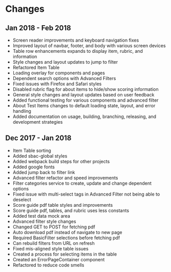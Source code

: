 # Changes

## Jan 2018 - Feb 2018
* Screen reader improvements and keyboard navigation fixes
* Improved layout of navbar, footer, and body with various screen devices
* Table row enhancements expands to display item, rubric, and information
* Style changes and layout updates to jump to filter
* Refactored Item Table
* Loading overlay for components and pages
* Dependent search options with Advanced Filters
* Fixed issues with Firefox and Safari styles
* Disabled rubric flag for about items to hide/show scoring information
* General style changes and layout updates based on user feedback
* Added functional testing for various components and advanced filter
* About Test Items changes to default loading state, layout, and error handling
* Added documentation on usage, building, branching, releasing, and development strategies


## Dec 2017 - Jan 2018
* Item Table sorting
* Added sbac-global styles
* Added webpack build steps for other projects
* Added google fonts
* Added jump back to filter link
* Advanced filter refactor and speed improvements
* Filter categories service to create, update and change dependent options
* Fixed issue with multi-select tags in Advanced Filter not being able to deselect
* Score guide pdf table styles and improvements
* Score guide pdf, tables, and rubric uses less constants
* Added test data mock area
* Advanced filter style changes
* Changed GET to POST for fetching pdf
* Auto download pdf instead of navigate to new page
* Required BasicFilter selections before fetching pdf
* Can rebuild filters from URL on refresh
* Fixed mis-aligned style table issues
* Created a process for selecting items in the table
* Created an ErrorPageContainer component
* Refactored to reduce code smells
